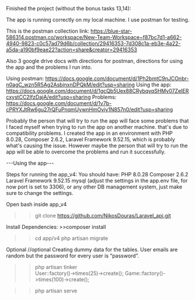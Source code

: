 Finished the project (without the bonus tasks 13,14):     

The app is running correctly on my local machine. I use postman for testing.

This is the postman collection link: 
https://blue-star-586314.postman.co/workspace/New-Team-Workspace~f87bc7d1-a662-4940-9823-c0c57ad79d6b/collection/29416353-7d308c1a-eb3e-4a22-a5da-a190bf9eae22?action=share&creator=29416353

Also 3 google drive docs with directions for postman, directions for using the app and the problems I run into.

Using postman: https://docs.google.com/document/d/1Ph2bmtC9nJCOnbr-n0agC_wzn5R5Ag2AsbjnxnDPQkM/edit?usp=sharing
Using the app: https://docs.google.com/document/d/1gcQb5Uex88CRybqyqSHMy07ZeIERcxystCC2IfzDajA/edit?usp=sharing
Problems: https://docs.google.com/document/d/1v7b-cPRYXJtRw6gu27rQFuPnqmUywnHmOviy1N857n0/edit?usp=sharing

Probably the person that will try to run the app will face some problems that I faced myself when trying to run the app on another machine. that's due to compatibility problems. I created the app in an environment with PHP 8.0.28, Composer 2.6.2, Laravel Framework 9.52.15, which is probably what's causing the issue. However maybe the person that will try to run the app will be able to overcome the problems and run it successfully.

---Using the app---

Steps for running the app_v4:
You should have: 
PHP 8.0.28
Composer 2.6.2
Laravel Framework 9.52.15
mysql (adjust the settings in the app\.env file, for now port is set to 3306), or any other DB management system, just make sure to change the settings.

Open bash inside app_v4

>>git clone https://github.com/NikosDouras/Laravel_api.git

Install Dependencies: >>composer install

>>cd app/v4
>>php artisan migrate

Optional   //optional Creating dummy data for the tables. User emails are random but the password for every user is “password”.
>>php artisan tinker			           
>>User::factory()->times(25)->create();	
>>Game::factory()->times(100)->create();    
                                                

>>php artisan serve
